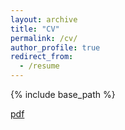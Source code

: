 ```yaml
---
layout: archive
title: "CV"
permalink: /cv/
author_profile: true
redirect_from:
  - /resume
---
```


{% include base_path %}


<a href="alesagelandry.github.io/CV_ALesageLandry.pdf" target="_blank">pdf</a>
